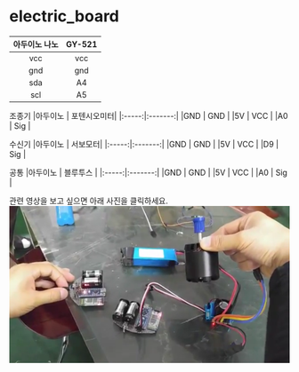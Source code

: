 # electric_board

| 아두이노 나노  | GY-521 |
| :------------: | :-----------: |
| vcc           |   vcc       |
| gnd           |   gnd       |
| sda           |   A4        |
| scl           |   A5        |

조종기
|아두이노 | 포텐시오미터|
|:-----:|:-------:|
|GND     |   GND  |
|5V      |   VCC  |
|A0      |   Sig  |

수신기
|아두이노 | 서보모터|
|:-----:|:-------:|
|GND     |   GND  |
|5V      |   VCC  |
|D9      |   Sig  |


공통
|아두이노 | 블루투스 |
|:-----:|:-------:|
|GND     |   GND  |
|5V      |   VCC  |
|A0      |   Sig  |



관련 영상을 보고 싶으면 아래 사진을 클릭하세요.  
[![](https://raw.githubusercontent.com/mtinet/arduino_electric_board/master/arduino_electric_board.png)](https://youtu.be/sWrBUswaPr8)
